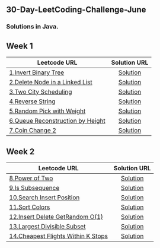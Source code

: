 ## 30-Day-LeetCoding-Challenge-June

### Solutions in Java.

Week 1
------
| Leetcode URL        | Solution URL           |
| ------------- |:-------------:|
| [1.Invert Binary Tree](https://leetcode.com/explore/featured/card/june-leetcoding-challenge/539/week-1-june-1st-june-7th/3347/)  | [Solution](https://github.com/jayeshpatil594/30-Day-LeetCoding-Challenge-June/blob/master/Week%201%20June%201st%E2%80%93June%207th/InvertBinaryTree.java) |
| [2.Delete Node in a Linked List](https://leetcode.com/explore/featured/card/june-leetcoding-challenge/539/week-1-june-1st-june-7th/3348/)  | [Solution](https://github.com/jayeshpatil594/30-Day-LeetCoding-Challenge-June/blob/master/Week%201%20June%201st%E2%80%93June%207th/DeleteNodeInALinkedList.java) |
| [3.Two City Scheduling](https://leetcode.com/explore/featured/card/june-leetcoding-challenge/539/week-1-june-1st-june-7th/3349/)  | [Solution](https://github.com/jayeshpatil594/30-Day-LeetCoding-Challenge-June/blob/master/Week%201%20June%201st%E2%80%93June%207th/TwoCityScheduling.java) |
| [4.Reverse String](https://leetcode.com/explore/featured/card/june-leetcoding-challenge/539/week-1-june-1st-june-7th/3350/)  | [Solution](https://github.com/jayeshpatil594/30-Day-LeetCoding-Challenge-June/blob/master/Week%201%20June%201st%E2%80%93June%207th/ReverseString.java) |
| [5.Random Pick with Weight](https://leetcode.com/explore/featured/card/june-leetcoding-challenge/539/week-1-june-1st-june-7th/3351/)  | [Solution](https://github.com/jayeshpatil594/30-Day-LeetCoding-Challenge-June/blob/master/Week%201%20June%201st%E2%80%93June%207th/RandomPickWithWeightSolution.java) |
| [6.Queue Reconstruction by Height](https://leetcode.com/explore/challenge/card/june-leetcoding-challenge/539/week-1-june-1st-june-7th/3352/)  | [Solution](https://github.com/jayeshpatil594/30-Day-LeetCoding-Challenge-June/blob/master/Week%201%20June%201st%E2%80%93June%207th/QueueReconstructionByHeight.java) |
| [7.Coin Change 2](https://leetcode.com/explore/challenge/card/june-leetcoding-challenge/539/week-1-june-1st-june-7th/3353/)  | [Solution](https://github.com/jayeshpatil594/30-Day-LeetCoding-Challenge-June/blob/master/Week%201%20June%201st%E2%80%93June%207th/CoinChange2.java) |

Week 2
------


| Leetcode URL        | Solution URL           |
| ------------- |:-------------:|
| [8.Power of Two](https://leetcode.com/explore/challenge/card/june-leetcoding-challenge/540/week-2-june-8th-june-14th/3354/)  | [Solution](https://github.com/jayeshpatil594/30-Day-LeetCoding-Challenge-June/blob/master/Week%202:%20June%208th%E2%80%93June%2014th/PowerOfTwo.java) |
| [9.Is Subsequence](https://leetcode.com/explore/challenge/card/june-leetcoding-challenge/540/week-2-june-8th-june-14th/3355/)  | [Solution](https://github.com/jayeshpatil594/30-Day-LeetCoding-Challenge-June/blob/master/Week%202:%20June%208th%E2%80%93June%2014th/IsSubsequence.java) |
| [10.Search Insert Position](https://leetcode.com/explore/challenge/card/june-leetcoding-challenge/540/week-2-june-8th-june-14th/3356/)  | [Solution](https://github.com/jayeshpatil594/30-Day-LeetCoding-Challenge-June/blob/master/Week%202:%20June%208th%E2%80%93June%2014th/SearchInsertPosition.java) |
| [11.Sort Colors](https://leetcode.com/explore/challenge/card/june-leetcoding-challenge/540/week-2-june-8th-june-14th/3357/)  | [Solution](https://github.com/jayeshpatil594/30-Day-LeetCoding-Challenge-June/blob/master/Week%202:%20June%208th%E2%80%93June%2014th/SortColors.java) |
| [12.Insert Delete GetRandom O(1)](https://leetcode.com/explore/challenge/card/june-leetcoding-challenge/540/week-2-june-8th-june-14th/3358/)  | [Solution](https://github.com/jayeshpatil594/30-Day-LeetCoding-Challenge-June/blob/master/Week%202:%20June%208th%E2%80%93June%2014th/InsertDeleteGetRandomO(1).java) |
| [13.Largest Divisible Subset](https://leetcode.com/explore/challenge/card/june-leetcoding-challenge/540/week-2-june-8th-june-14th/3359/)  | [Solution](https://github.com/jayeshpatil594/30-Day-LeetCoding-Challenge-June/blob/master/Week%202:%20June%208th%E2%80%93June%2014th/LargestDivisibleSubset.java) |
| [14.Cheapest Flights Within K Stops](https://leetcode.com/explore/challenge/card/june-leetcoding-challenge/540/week-2-june-8th-june-14th/3360/)  | [Solution](https://github.com/jayeshpatil594/30-Day-LeetCoding-Challenge-June/blob/master/Week%202:%20June%208th%E2%80%93June%2014th/CheapestFlightsWithinKStops.java) |
